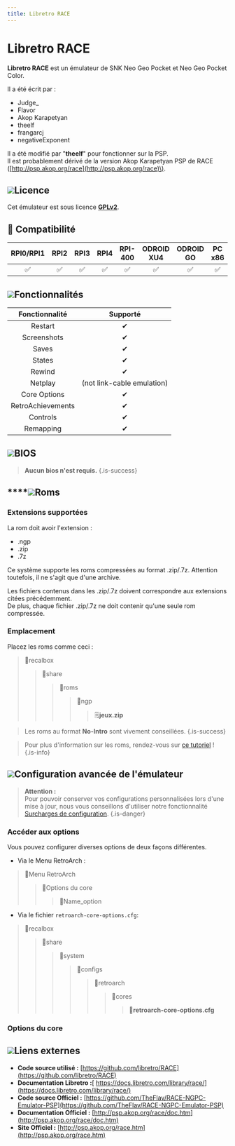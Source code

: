 ```yaml
---
title: Libretro RACE
---
```


# Libretro RACE

**Libretro RACE** est un émulateur de SNK Neo Geo Pocket et Neo Geo Pocket Color.

Il a été écrit par :

* Judge\_
* Flavor
* Akop Karapetyan
* theelf
* frangarcj
* negativeExponent

Il a été modifié par "**theelf**" pour fonctionner sur la PSP.  
Il est probablement dérivé de la version Akop Karapetyan PSP de RACE \([http://psp.akop.org/race](http://psp.akop.org/race)\).

## ![](./gerald-g-parchment-background-or-border-5.svg)Licence

Cet émulateur est sous licence [**GPLv2**](https://github.com/libretro/RACE/blob/master/license.txt).

## 🔧 Compatibilité

| RPI0/RPI1 | RPI2 | RPI3 | RPI4 | RPI-400 | ODROID XU4 | ODROID GO | PC x86 | PC X86\_64 |
| :---: | :---: | :---: | :---: | :---: | :---: | :---: | :---: | :---: |
| ✅ | ✅ | ✅ | ✅ | ✅ | ✅ | ✅ | ✅ | ✅ |

## ![](./cogwheel-145804_640.png)Fonctionnalités

| Fonctionnalité | Supporté |
| :---: | :---: |
| Restart | ✔ |
| Screenshots | ✔ |
| Saves | ✔ |
| States | ✔ |
| Rewind | ✔ |
| Netplay | \(not link-cable emulation\) |
| Core Options | ✔ |
| RetroAchievements | ✔ |
| Controls | ✔ |
| Remapping | ✔ |

## ![](./tqfp32.svg)BIOS


>**Aucun bios n'est requis.**
{.is-success}

## \*\*\*\*![](./rom-30098_640.png)**Roms**

### **Extensions supportées**

La rom doit avoir l'extension :

* .ngp
* .zip
* .7z

Ce système supporte les roms compressées au format .zip/.7z. Attention toutefois, il ne s'agit que d'une archive.

Les fichiers contenus dans les .zip/.7z doivent correspondre aux extensions citées précédemment.  
De plus, chaque fichier .zip/.7z ne doit contenir qu'une seule rom compressée.

### **Emplacement**

Placez les roms comme ceci : 

> 📁recalbox
>
> > 📁share
> >
> > > 📁roms
> > >
> > > > 📁ngp
> > > >
> > > > > 🗒**jeux.zip**


>Les roms au format **No-Intro** sont vivement conseillées.
{.is-success}


>Pour plus d'information sur les roms, rendez-vous sur [ce tutoriel](/fr/tutoriels/jeux/generalite/les-roms-et-les-isos) !
{.is-info}

## ![](./hammer-28636_640.png)Configuration avancée de l'émulateur


>**Attention :**  
>Pour pouvoir conserver vos configurations personnalisées lors d'une mise à jour, nous vous conseillons d'utiliser notre fonctionnalité [Surcharges de configuration](/fr/usage-avance/surcharge-de-configuration).
{.is-danger}

### Accéder aux options

Vous pouvez configurer diverses options de deux façons différentes.

* Via le Menu RetroArch :

> 📁Menu RetroArch
>
> > 📁Options du core
> >
> > > 🧩Name\_option

* Via le fichier `retroarch-core-options.cfg`:

> 📁recalbox
>
> > 📁share
> >
> > > 📁system
> > >
> > > > 📁configs
> > > >
> > > > > 📁retroarch
> > > > >
> > > > > > 📁cores
> > > > > >
> > > > > > > 🧩**retroarch-core-options.cfg**

### Options du core

## ![](./kisspng-web-development-world-wide-web-computer-icons-webs-world-wide-web-icon-png-5ab05c24477216.4540070115215073642927.png)**Liens externes**

* **Code source utilisé :** [https://github.com/libretro/RACE](https://github.com/libretro/RACE)
* **Documentation Libretro :**[ https://docs.libretro.com/library/race/](https://docs.libretro.com/library/race/)
* **Code source Officiel :** [https://github.com/TheFlav/RACE-NGPC-Emulator-PSP](https://github.com/TheFlav/RACE-NGPC-Emulator-PSP)
* **Documentation Officiel :** ​[http://psp.akop.org/race/doc.htm](http://psp.akop.org/race/doc.htm)
* **Site Officiel :** [http://psp.akop.org/race.htm](http://psp.akop.org/race.htm)



